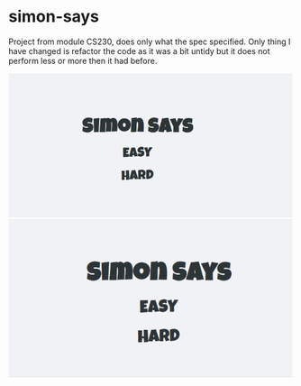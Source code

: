 # simon-says

Project from module CS230, does only what the spec specified. Only thing I have changed is refactor the code as it was a bit untidy but it does not perform less or more then it had before.

![Showcasing simon says easy mode](./showcase-easy.gif)
![Showcasing simon says hard mode](./showcase-hard.gif)